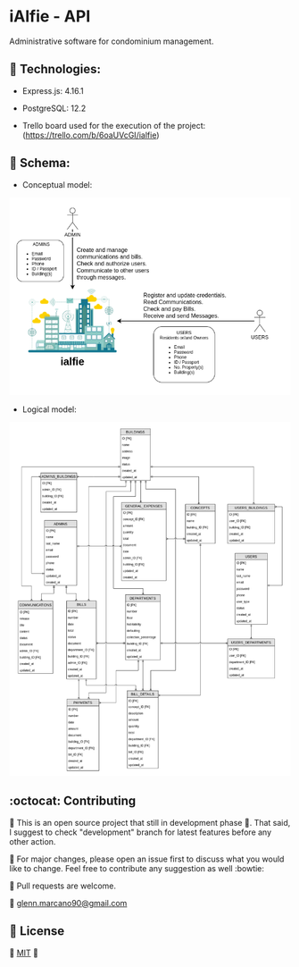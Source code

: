 # iAlfie - API

Administrative software for condominium management.

## :dart: Technologies:

* Express.js:  4.16.1

* PostgreSQL: 12.2

* Trello board used for the execution of the project: (https://trello.com/b/6oaUVcGI/ialfie)

## :pencil: Schema:

* Conceptual model:

![Conceptual schema](/assets/ialfie_conceptual_model.png)

* Logical model:

![Logical schema](/assets/ialfie_logic_model.png)

## :octocat: Contributing

:construction: This is an open source project that still in development phase :baby:. That said, I suggest to check "development" branch for latest features before any other action.

:wrench: For major changes, please open an issue first to discuss what you would like to change. Feel free to contribute any suggestion as well :bowtie:

:electric_plug: Pull requests are welcome. 

:email: glenn.marcano90@gmail.com

## :scroll: License
:space_invader: [MIT](https://choosealicense.com/licenses/mit/) :space_invader: